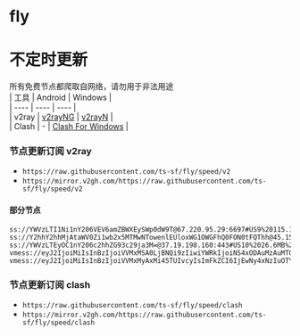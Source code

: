 # fly
# 不定时更新
所有免费节点都爬取自网络，请勿用于非法用途  
|  工具  | Android  | Windows  |  
|  ----  | ----   | ----  |  
| v2ray  | [v2rayNG](https://github.com/2dust/v2rayNG/releases) | [v2rayN](https://github.com/2dust/v2rayN/releases) |  
| Clash  | - | [Clash For Windows](https://github.com/2dust/clashN/releases) | 
  
### 节点更新订阅  v2ray
- `https://raw.githubusercontent.com/ts-sf/fly/speed/v2`  
- `https://mirror.v2gh.com/https://raw.githubusercontent.com/ts-sf/fly/speed/v2`  

#### 部分节点  
``` 
ss://YWVzLTI1Ni1nY206VEV6amZBWXEySWp0dW9T@67.220.95.29:6697#US9%20115.1KB%2Fs
ss://Y2hhY2hhMjAtaWV0Zi1wb2x5MTMwNTowenlEUloxWG1OWGFhQ0FON0tFQThh@45.151.62.54:28825#%E6%9C%AA%E7%9F%A539%202.0MB%2Fs
ss://YWVzLTEyOC1nY206c2hhZG93c29ja3M=@37.19.198.160:443#US10%2026.6MB%2Fs
vmess://eyJ2IjoiMiIsInBzIjoiVVMxMSA0LjBNQi9zIiwiYWRkIjoiNS4xODAuMzAuMTQ2IiwicG9ydCI6IjI3NzczIiwiaWQiOiJiMjM0NzIzOS1kZDE1LTQwYjMtYjY4My01MGNjMmZmMTlhZTciLCJhaWQiOiIwIiwic2N5IjoiYXV0byIsIm5ldCI6InRjcCIsInR5cGUiOiJub25lIiwiaG9zdCI6IiIsInBhdGgiOiIiLCJ0bHMiOiIiLCJzbmkiOiIiLCJ0ZXN0X25hbWUiOiJVUzExIn0=
vmess://eyJ2IjoiMiIsInBzIjoiVVMxMyAxMi45TUIvcyIsImFkZCI6IjEwNy4xNzIuOTYuMjI3IiwicG9ydCI6IjUwMDEyIiwiaWQiOiIwMzg0ODA0MC1lODc5LTRiMmItZjYzMC00ZDkwOTQ0ZWQ0MTEiLCJhaWQiOiIwIiwic2N5IjoiYXV0byIsIm5ldCI6InRjcCIsInR5cGUiOiJub25lIiwiaG9zdCI6IiIsInBhdGgiOiIvIiwidGxzIjoiIiwic25pIjoiIiwidGVzdF9uYW1lIjoiVVMxMyJ9
```
### 节点更新订阅  clash
- `https://raw.githubusercontent.com/ts-sf/fly/speed/clash`  
- `https://mirror.v2gh.com/https://raw.githubusercontent.com/ts-sf/fly/speed/clash`  


